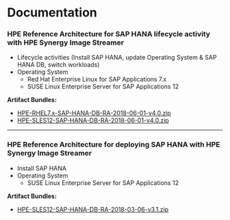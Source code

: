 # Documentation

### HPE Reference Architecture for SAP HANA lifecycle activity with HPE Synergy Image Streamer

- Lifecycle activities (Install SAP HANA, update Operating System & SAP HANA DB, switch workloads)
- Operating System
  - Red Hat Enterprise Linux for SAP Applications 7.x
  - SUSE Linux Enterprise Server for SAP Applications 12

**Artifact Bundles:**
- [HPE-RHEL7.x-SAP-HANA-DB-RA-2018-06-01-v4.0.zip](../artifact-bundles/HPE-RHEL7.x-SAP-HANA-DB-RA-2018-06-01-v4.0.zip)
- [HPE-SLES12-SAP-HANA-DB-RA-2018-06-01-v4.0.zip](../artifact-bundles/HPE-SLES12-SAP-HANA-DB-RA-2018-06-01-v4.0.zip)

---

### HPE Reference Architecture for deploying SAP HANA with HPE Synergy Image Streamer

- Install SAP HANA
- Operating System
  - SUSE Linux Enterprise Server for SAP Applications 12

**Artifact Bundles:**
- [HPE-SLES12-SAP-HANA-DB-RA-2018-03-06-v3.1.zip](../artifact-bundles/HPE-SLES12-SAP-HANA-DB-RA-2018-03-06-v3.1.zip)

